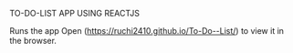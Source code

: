 TO-DO-LIST APP USING REACTJS

Runs the app 
Open (https://ruchi2410.github.io/To-Do--List/) to view it in the browser.





